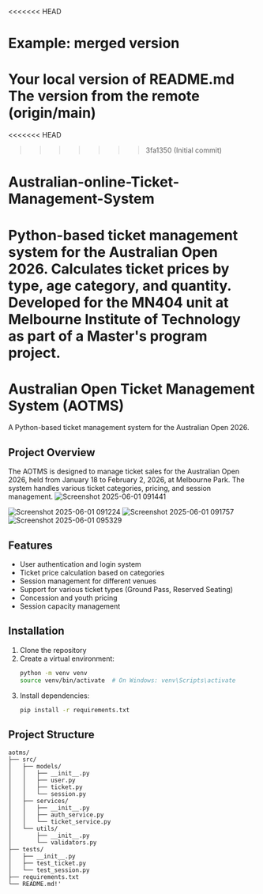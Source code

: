 <<<<<<< HEAD
# Example: merged version
Your local version of README.md
The version from the remote (origin/main)
=======
<<<<<<< HEAD
>>>>>>> 3fa1350 (Initial commit)
# Australian-online-Ticket-Management-System
Python-based ticket management system for the Australian Open 2026. Calculates ticket prices by type, age category, and quantity. Developed for the MN404 unit at Melbourne Institute of Technology as part of a Master's program project.
=======
# Australian Open Ticket Management System (AOTMS)

A Python-based ticket management system for the Australian Open 2026.

## Project Overview
The AOTMS is designed to manage ticket sales for the Australian Open 2026, held from January 18 to February 2, 2026, at Melbourne Park. The system handles various ticket categories, pricing, and session management.
![Screenshot 2025-06-01 091441](https://github.com/user-attachments/assets/d49fc4ce-41e6-4462-adef-d539017b6458)

![Screenshot 2025-06-01 091224](https://github.com/user-attachments/assets/77796a62-5126-4822-a6ee-a31e46ccdb6b)
![Screenshot 2025-06-01 091757](https://github.com/user-attachments/assets/f11e38a1-b4a0-4da8-9e42-eba16411d09b)
![Screenshot 2025-06-01 095329](https://github.com/user-attachments/assets/d7179f70-8cfa-474c-9ee8-2b31b1530821)

## Features
- User authentication and login system
- Ticket price calculation based on categories
- Session management for different venues
- Support for various ticket types (Ground Pass, Reserved Seating)
- Concession and youth pricing
- Session capacity management

## Installation
1. Clone the repository
2. Create a virtual environment:
   ```bash
   python -m venv venv
   source venv/bin/activate  # On Windows: venv\Scripts\activate
   ```
3. Install dependencies:
   ```bash
   pip install -r requirements.txt
   ```

## Project Structure
```
aotms/
├── src/
│   ├── models/
│   │   ├── __init__.py
│   │   ├── user.py
│   │   ├── ticket.py
│   │   └── session.py
│   ├── services/
│   │   ├── __init__.py
│   │   ├── auth_service.py
│   │   └── ticket_service.py
│   └── utils/
│       ├── __init__.py
│       └── validators.py
├── tests/
│   ├── __init__.py
│   ├── test_ticket.py
│   └── test_session.py
├── requirements.txt
└── README.md!'
